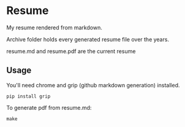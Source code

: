 # Resume

My resume rendered from markdown. 

Archive folder holds every generated resume file over the years.

resume.md and resume.pdf are the current resume


## Usage

You'll need chrome and grip (github markdown generation) installed.


```
pip install grip
```

To generate pdf from resume.md:

```
make
```